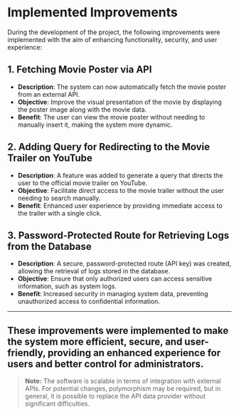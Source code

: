 # Implemented Improvements

During the development of the project, the following improvements were implemented with the aim of enhancing functionality, security, and user experience:

## 1. Fetching Movie Poster via API
- **Description**: The system can now automatically fetch the movie poster from an external API.
- **Objective**: Improve the visual presentation of the movie by displaying the poster image along with the movie data.
- **Benefit**: The user can view the movie poster without needing to manually insert it, making the system more dynamic.

## 2. Adding Query for Redirecting to the Movie Trailer on YouTube
- **Description**: A feature was added to generate a query that directs the user to the official movie trailer on YouTube.
- **Objective**: Facilitate direct access to the movie trailer without the user needing to search manually.
- **Benefit**: Enhanced user experience by providing immediate access to the trailer with a single click.

## 3. Password-Protected Route for Retrieving Logs from the Database
- **Description**: A secure, password-protected route (API key) was created, allowing the retrieval of logs stored in the database.
- **Objective**: Ensure that only authorized users can access sensitive information, such as system logs.
- **Benefit**: Increased security in managing system data, preventing unauthorized access to confidential information.

---
These improvements were implemented to make the system more efficient, secure, and user-friendly, providing an enhanced experience for users and better control for administrators.
-
> **Note:** The software is scalable in terms of integration with external APIs. For potential changes, polymorphism may be required, but in general, it is possible to replace the API data provider without significant difficulties.